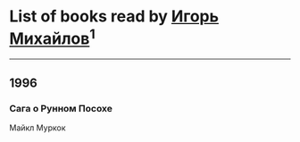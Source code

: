 # List of books read by [Игорь Михайлов](https://my.mail.ru/mail/penkill/)<sup>1</sup>
---

## 1996

### Сага о Рунном Посохе
Майкл Муркок




